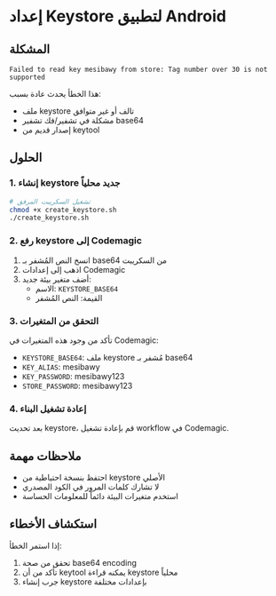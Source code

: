 # إعداد Keystore لتطبيق Android

## المشكلة
```
Failed to read key mesibawy from store: Tag number over 30 is not supported
```

هذا الخطأ يحدث عادة بسبب:
- ملف keystore تالف أو غير متوافق
- مشكلة في تشفير/فك تشفير base64
- إصدار قديم من keytool

## الحلول

### 1. إنشاء keystore جديد محلياً

```bash
# تشغيل السكريبت المرفق
chmod +x create_keystore.sh
./create_keystore.sh
```

### 2. رفع keystore إلى Codemagic

1. انسخ النص المُشفر بـ base64 من السكريبت
2. اذهب إلى إعدادات Codemagic
3. أضف متغير بيئة جديد:
   - الاسم: `KEYSTORE_BASE64`
   - القيمة: النص المُشفر

### 3. التحقق من المتغيرات

تأكد من وجود هذه المتغيرات في Codemagic:
- `KEYSTORE_BASE64`: ملف keystore مُشفر بـ base64
- `KEY_ALIAS`: mesibawy
- `KEY_PASSWORD`: mesibawy123
- `STORE_PASSWORD`: mesibawy123

### 4. إعادة تشغيل البناء

بعد تحديث keystore، قم بإعادة تشغيل workflow في Codemagic.

## ملاحظات مهمة

- احتفظ بنسخة احتياطية من keystore الأصلي
- لا تشارك كلمات المرور في الكود المصدري
- استخدم متغيرات البيئة دائماً للمعلومات الحساسة

## استكشاف الأخطاء

إذا استمر الخطأ:
1. تحقق من صحة base64 encoding
2. تأكد من أن keytool يمكنه قراءة keystore محلياً
3. جرب إنشاء keystore بإعدادات مختلفة

